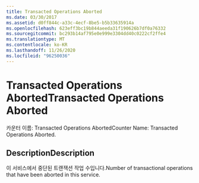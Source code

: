 ```yaml
---
title: Transacted Operations Aborted
ms.date: 03/30/2017
ms.assetid: d0ff844c-a33c-4ecf-8be5-b5b33635914a
ms.openlocfilehash: 623eff3bc19b844aeeda31f190626b7df0a76332
ms.sourcegitcommit: bc293b14af795e0e999e3304dd40c0222cf2ffe4
ms.translationtype: MT
ms.contentlocale: ko-KR
ms.lasthandoff: 11/26/2020
ms.locfileid: "96250036"
---
```

# <a name="transacted-operations-aborted"></a><span data-ttu-id="1440c-102">Transacted Operations Aborted</span><span class="sxs-lookup"><span data-stu-id="1440c-102">Transacted Operations Aborted</span></span>

<span data-ttu-id="1440c-103">카운터 이름: Transacted Operations Aborted</span><span class="sxs-lookup"><span data-stu-id="1440c-103">Counter Name: Transacted Operations Aborted.</span></span>  
  
## <a name="description"></a><span data-ttu-id="1440c-104">Description</span><span class="sxs-lookup"><span data-stu-id="1440c-104">Description</span></span>  

 <span data-ttu-id="1440c-105">이 서비스에서 중단된 트랜잭션 작업 수입니다.</span><span class="sxs-lookup"><span data-stu-id="1440c-105">Number of transactional operations that have been aborted in this service.</span></span>
